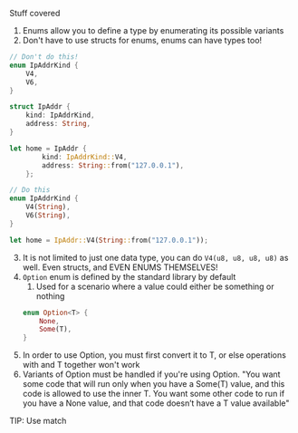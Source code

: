 Stuff covered

1. Enums allow you to define a type by enumerating its possible variants
2. Don't have to use structs for enums, enums can have types too!
```rs
// Don't do this!
enum IpAddrKind {
    V4,
    V6,
}

struct IpAddr {
    kind: IpAddrKind,
    address: String,
}

let home = IpAddr {
        kind: IpAddrKind::V4,
        address: String::from("127.0.0.1"),
    };

// Do this 
enum IpAddrKind {
    V4(String),
    V6(String),
}

let home = IpAddr::V4(String::from("127.0.0.1"));
```
3. It is not limited to just one data type, you can do `V4(u8, u8, u8, u8)` as well. Even structs, and EVEN ENUMS THEMSELVES!
4. `Option` enum is defined by the standard library by default
    1. Used for a scenario where a value could either be something or nothing
    ```rs
    enum Option<T> {
        None, 
        Some(T),
    }
    ```
5. In order to use Option<T>, you must first convert it to T, or else operations with <T> and T together won't work
6. Variants of Option must be handled if you're using Option. "You want some code that will run only when you have a Some(T) value, and this code is allowed to use the inner T. You want some other code to run if you have a None value, and that code doesn’t have a T value available"  

TIP: Use match
